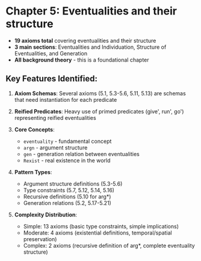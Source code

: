 # Chapter 5: Eventualities and their structure
- **19 axioms total** covering eventualities and their structure
- **3 main sections**: Eventualities and Individuation, Structure of Eventualities, and Generation
- **All background theory** - this is a foundational chapter

## Key Features Identified:

1. **Axiom Schemas**: Several axioms (5.1, 5.3-5.6, 5.11, 5.13) are schemas that need instantiation for each predicate
2. **Reified Predicates**: Heavy use of primed predicates (give', run', go') representing reified eventualities
3. **Core Concepts**:
    - `eventuality` - fundamental concept
    - `argn` - argument structure
    - `gen` - generation relation between eventualities
    - `Rexist` - real existence in the world

4. **Pattern Types**:
    - Argument structure definitions (5.3-5.6)
    - Type constraints (5.7, 5.12, 5.14, 5.16)
    - Recursive definitions (5.10 for arg*)
    - Generation relations (5.2, 5.17-5.21)

5. **Complexity Distribution**:
    - Simple: 13 axioms (basic type constraints, simple implications)
    - Moderate: 4 axioms (existential definitions, temporal/spatial preservation)
    - Complex: 2 axioms (recursive definition of arg*, complete eventuality structure)
